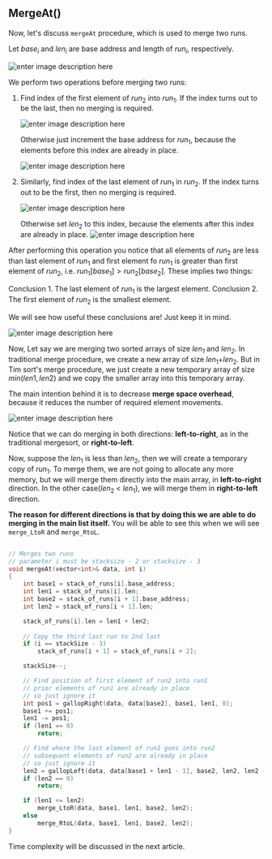 ## MergeAt()

Now, let's discuss `mergeAt` procedure, which is used to merge two runs.

Let $base_i$ and $len_i$ are base address and length of $run_i$, respectively.

![enter image description here](https://lh3.googleusercontent.com/-k-_xBINQS8RL2TU4ZLKmht0qtGB-cVRD0THTWGRIf14dNUn2BdtBON29uwN1cmvVzU_eFjbFYyR)

We perform two operations before merging two runs:

 1. Find index of the first element of $run_2$ into $run_1$. If the index turns out to be the last, then no merging is required.

    ![enter image description here](https://lh3.googleusercontent.com/erUBBF7EjNlid-Z_o78Pp98jJ3lIr2KOKPDg-HNGQllB7cStXz5mGr0eu9VE_HyFfmB9BE48mO-F)

    Otherwise just increment the base address for $run_1$, because the elements before this index are already in place.
    
    ![enter image description here](https://lh3.googleusercontent.com/r3inmg14-vASclUZDd2kNv6mbhYilCfXa4mZ4PQY40g_navG2k6xoABLpEufnuIZUFqJUD_RzxFg)

 2. Similarly, find index of the last element of $run_1$ in $run_2$. If the index turns out to be the first, then no merging is required.

    ![enter image description here](https://lh3.googleusercontent.com/erUBBF7EjNlid-Z_o78Pp98jJ3lIr2KOKPDg-HNGQllB7cStXz5mGr0eu9VE_HyFfmB9BE48mO-F)
    
    Otherwise set $len_2$ to this index, because the elements after this index are already in place.
    ![enter image description here](https://lh3.googleusercontent.com/mzSFF0qSzGFQbWLL1HQeKOwllLfJzdfDHPWKoJHddGbwR4wP_iaclklp7jQUomGAM0uNrJpb7xVa)

After performing this operation you notice that all elements of $run_2$ are less than last element of $run_1$ and first element fo $run_1$ is greater than first element of $run_2$, i.e. $run_1[base_1] > run_2[base_2]$. These implies two things:

Conclusion 1. The last element of $run_1$ is the largest element.
Conclusion 2. The first element of $run_2$ is the smallest element.
 
We will see how useful these conclusions are! Just keep it in mind.

![enter image description here](https://lh3.googleusercontent.com/-k-_xBINQS8RL2TU4ZLKmht0qtGB-cVRD0THTWGRIf14dNUn2BdtBON29uwN1cmvVzU_eFjbFYyR)

Now, Let say we are merging two sorted arrays of size _$len_1$_ and _$len_2$_. In traditional merge procedure, we create a new array of size $len_1$+$len_2$. But in Tim sort's merge procedure, we just create a new temporary array of size $min(len1,len2)$ and we copy the smaller array into this temporary array.

The main intention behind it is to decrease **merge space overhead**, because it reduces the number of required element movements.

![enter image description here](https://lh3.googleusercontent.com/Ljf7l2doSHfEoRX7gP1pFSYTCqgNhSc7a1Me2toR4dKWvwfupFq_DYe_FIck5kUJfbxDk9QrnYH-)

Notice that we can do merging in both directions: **left-to-right**, as in the traditional mergesort, or **right-to-left**.

Now, suppose the $len_1$ is less than $len_2$, then we will create a temporary copy of $run_1$. To merge them, we are not going to allocate any more memory, but we will merge them directly into the main array, in **left-to-right** direction. In the other case($len_2$ < $len_1$), we will merge them in **right-to-left** direction. 

**The reason for different directions is that by doing this we are able to do merging in the main list itself.** You will be able to see this when we will see `merge_LtoR` and `merge_RtoL`.

```cpp

// Merges two runs
// parameter i must be stacksize - 2 or stacksize - 3
void mergeAt(vector<int>& data, int i)
{
    int base1 = stack_of_runs[i].base_address;
    int len1 = stack_of_runs[i].len;
    int base2 = stack_of_runs[i + 1].base_address;
    int len2 = stack_of_runs[i + 1].len;

    stack_of_runs[i].len = len1 + len2;
    
    // Copy the third last run to 2nd last
    if (i == stackSize - 3)
        stack_of_runs[i + 1] = stack_of_runs[i + 2];

    stackSize--;

    // Find position of first element of run2 into run1
    // prior elements of run1 are already in place
    // so just ignore it
    int pos1 = gallopRight(data, data[base2], base1, len1, 0);
    base1 += pos1;
    len1 -= pos1;
    if (len1 == 0)
        return;

    // Find where the last element of run1 goes into run2
    // subsequent elements of run2 are already in place
    // so just ignore it
    len2 = gallopLeft(data, data[base1 + len1 - 1], base2, len2, len2 - 1);
    if (len2 == 0)
        return;

    if (len1 <= len2)
        merge_LtoR(data, base1, len1, base2, len2);
    else
        merge_RtoL(data, base1, len1, base2, len2);
}
```

Time complexity will be discussed in the next article.
